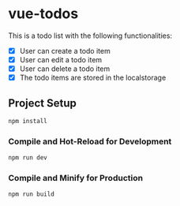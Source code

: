 # vue-todos

This is a todo list with the following functionalities:

- [x] User can create a todo item
- [x] User can edit a todo item
- [x] User can delete a todo item
- [x] The todo items are stored in the localstorage

## Project Setup

```sh
npm install
```

### Compile and Hot-Reload for Development

```sh
npm run dev
```

### Compile and Minify for Production

```sh
npm run build
```
